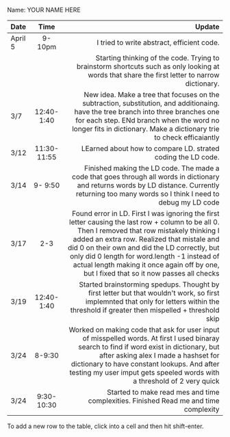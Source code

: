 Name: YOUR NAME HERE

| Date    |    Time     |                                                                                                                                                                                                                                                                                                                                                                                      Update |
|:--------|:-----------:|--------------------------------------------------------------------------------------------------------------------------------------------------------------------------------------------------------------------------------------------------------------------------------------------------------------------------------------------------------------------------------------------:|
| April 5 |   9-10pm    |                                                                                                                                                                                                                                                                                                                                                  I tried to write abstract, efficient code. |
|         |             |                                                                                                                                                                                                                                               Starting thinking of the code. Trying to brainstorm shortcuts such as only looking at words that share the first letter to narrow dictionary. |
| 3/7     | 12:40-1:40  |                                                                                                                                      New idea. Make a tree that focuses on the subtraction, substitution, and additionaing. have the tree branch into three branches one for each step. ENd branch when the word no longer fits in dictionary. Make a dictionary trie to check efficaiantly |
| 3/12    | 11:30-11:55 |                                                                                                                                                                                                                                                                                                                                LEarned about how to compare LD. strated coding the LD code. |
| 3/14    |   9- 9:50   |                                                                                                                                                                                          Finished making the LD code. The  made a code that goes through all words in dictionary and returns words by LD distance. Currently returning too many words so I think I need to debug my LD code |
| 3/17    |     2-3     | Found error in LD. First I was ignoring the first letter causing the last row + column to be all 0. Then I removed that row mistakely thinking I added an extra row. Realized that mistale and did 0 on their own and did the LD correctly, but only did 0 length for word.length -1 instead of actual length making it once again off by one, but I fixed that so it now passes all checks |
| 3/19    | 12:40-1:40  |                                                                                                                                                                                                    Started brainstorming spedups. Thought by first letter but that wouldn't work, so first implemnted that only for letters within the threshold if greater then mispelled + threshold skip |
| 3/24    |   8-9:30    |                                                                                  Worked on making code that ask for user input of misspelled words. At first I used binaray search to find if word exist in dictionary, but after asking alex I made a hashset for dictionary to have constant lookups. And after testing my user imput gets speeled words with a threshold of 2 very quick |
| 3/24    | 9:30-10:30  |                                                                                                                                                                                                                                                                                                        Started to make read mes and time complexities. Finished Read me and time complexity |


To add a new row to the table, click into a cell and then hit shift-enter.